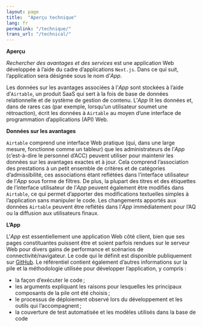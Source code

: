```yaml
---
layout: page
title:  "Aperçu technique"
lang: fr
permalink: "/technique/"
trans_url: "/technical/"
---
```


**Aperçu**

*Rechercher des avantages et des services* est une application Web développée à l’aide du cadre d’applications `Next.js`. Dans ce qui suit, l’application sera désignée sous le nom d’*App*.

Les données sur les avantages associées à l’*App* sont stockées à l’aide d’`Airtable`, un produit SaaS qui sert à la fois de base de données relationnelle et de système de gestion de contenu. L’*App* lit les données et, dans de rares cas (par exemple, lorsqu’un utilisateur soumet une rétroaction), écrit les données à `Airtable` au moyen d’une interface de programmation d’applications (API) Web.

**Données sur les avantages**

`Airtable` comprend une interface Web pratique (qui, dans une large mesure, fonctionne comme un tableur) que les administrateurs de l’*App* (c’est-à-dire le personnel d’ACC) peuvent utiliser pour maintenir les données sur les avantages exactes et à jour. Cela comprend l’association des prestations à un petit ensemble de critères et de catégories d’admissibilité, ces associations étant reflétées dans l’interface utilisateur de l’*App* sous forme de filtres. De plus, la plupart des titres et des étiquettes de l’interface utilisateur de l’*App* peuvent également être modifiés dans `Airtable`, ce qui permet d’apporter des modifications textuelles simples à l’application sans manipuler le code. Les changements apportés aux données `Airtable` peuvent être reflétés dans l’*App* immédiatement pour l’AQ ou la diffusion aux utilisateurs finaux.

**L’App**

L'*App* est essentiellement une application Web côté client, bien que ses pages constituantes puissent être et soient parfois rendues sur le serveur Web pour divers gains de performance et scénarios de connectivité/navigateur. Le code qui le définit est disponible publiquement sur  [GitHub](https://github.com/cds-snc/vac-benefits-directory). Le référentiel contient également d’autres informations sur la pile et la méthodologie utilisée pour développer l’application, y compris :

* la façon d’exécuter le code ;
* les arguments expliquant les raisons pour lesquelles les principaux composants de la pile ont été choisis ;
* le processus de déploiement observé lors du développement et les outils qui l’accompagnent ;
* la couverture de test automatisée et les modèles utilisés dans la base de code
